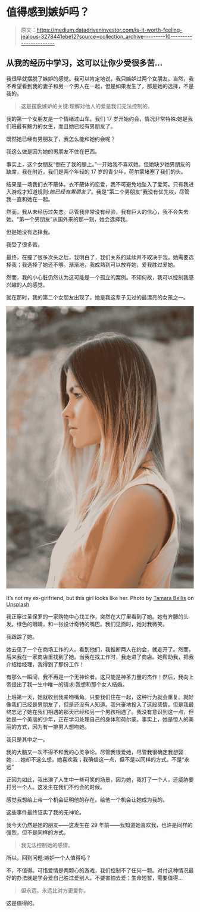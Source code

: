 # 值得感到嫉妒吗？

> 原文：<https://medium.datadriveninvestor.com/is-it-worth-feeling-jealous-3278441ebe12?source=collection_archive---------10----------------------->

## 从我的经历中学习，这可以让你少受很多苦…

我很早就摆脱了嫉妒的感觉。我可以肯定地说，我只嫉妒过两个女朋友。当然，我不希望看到我的妻子和另一个男人在一起，但是如果发生了，那是她的选择，不是我的。

> 这是摆脱嫉妒的关键:理解对他人的爱是我们无法控制的。

我的第一个女朋友是一个情绪过山车。我们 17 岁开始约会，情况非常特殊:她是我们班最有魅力的女生，而且她已经有男朋友了。

既然她已经有男朋友了，我怎么能和她约会呢？

我这么做是因为她的男朋友不住在巴西。

事实上，这个女朋友“倒在了我的腿上。”一开始我不喜欢她。但她缺少她男朋友的缺席，我在附近，我们是两个年轻的 17 岁的青少年，荷尔蒙堵塞了我们的头。

结果是一场我们衣不蔽体，衣不蔽体的恋爱，我不可避免地坠入了爱河。只有我进入游戏才知道规则:*她已经有男朋友了*。我是“第二个男朋友”我没有优先权，尽管我一直和她在一起。

然而，我从未经历过失恋。尽管我非常没有经验，我有巨大的信心，我不会失去她。“第一个男朋友”从国外来的那一刻，她会选择我。

但是她没有选择我。

我受了很多苦。

最终，在撞了很多次头之后，我明白了，我们关系的延续并不取决于我。她需要选择我；我选择了她还不够。渐渐地，我成熟到可以放弃她，爱我胜过爱她。

然而，我的小心脏仍然认为这可能是一个孤立的案例。不知何故，我可以控制我感兴趣的人的感觉。

就在那时，我的第二个女朋友出现了，她是我这辈子见过的最漂亮的女孩之一。

![](img/6e6d7a8e4b5e8c34fb949d20aea0828b.png)

It’s not my ex-girlfriend, but this girl looks like her. Photo by [Tamara Bellis](https://unsplash.com/@tamarabellis?utm_source=medium&utm_medium=referral) on [Unsplash](https://unsplash.com?utm_source=medium&utm_medium=referral)

我正穿过圣保罗的一家购物中心找工作，突然在大厅里看到了她。她有齐腰的头发，绿色的眼睛，和一张设计奇特的嘴巴。我们见面时，她对我微笑。

我跟踪了她。

她去见了一个在商场工作的人。看到他们，我推断两人在约会，就走开了。然而，后来我在一家商店里找到了她。当我在找工作时，我走进了商店。她帮助我，把我介绍给经理，我得到了那份工作！

有那么一瞬间，我不再是一个无神论者。这只能是神圣力量的杰作！然后，我向上帝提出了我一生中唯一的请求:我想和那个女人结婚。

上班第一天，她就收到我亲吻嘴角。只要我们住在一起，这种行为就会重复。就好像我们已经是男朋友了，但是还没有人知道。我兴奋地投入了这段感情。但是我最终忘记了她在我们相遇的那天已经和另一个男孩相遇了。我没有意识到这一点，但她是一个美丽的少年，正在学习处理自己的身体和荷尔蒙。事实上，她是惊人的美丽的方式，因为有一排男人想吻她。

我只是其中之一。

我的大脑又一次不得不和我的心灵争论。尽管我很爱她，尽管我很确定我想娶她……她却不这么想。她喜欢我；我确信这一点，但不是以同样的方式。不是“永远”

正因为如此，我出演了人生中一些可笑的场景，因为她，我打了一个人，还威胁要打另一个人。这发生在我们不约会的时候。

感觉我想给上帝一个机会证明他的存在。给他一个机会让她成为我的。

这些事件最终证实了我的无神论。

我今天仍然是她的朋友——这发生在 29 年前——我知道她喜欢我，也许是同样的强烈，但不是同样的方式。

> 我无法控制她的感情。

所以，回到问题:嫉妒一个人值得吗？

不，不值得。可惜爱情是两颗心的游戏，我们控制不了任何一颗。对付这种情况最好的办法就是学会爱自己胜过爱别人。不要害怕去爱；生命短暂，需要值得…

> 但永远，永远比对方更爱你。

这是值得的。